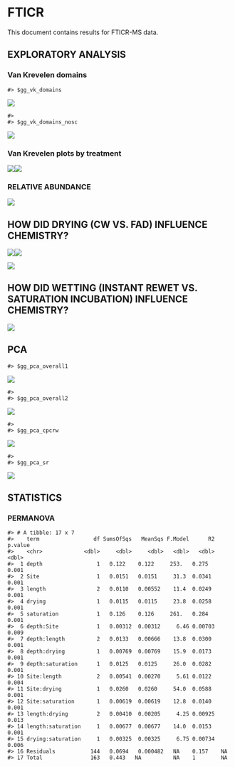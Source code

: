 FTICR
================

This document contains results for FTICR-MS data.

## EXPLORATORY ANALYSIS

### Van Krevelen domains

    #> $gg_vk_domains

![](images-markdown-fticr/vk_domains-1.png)<!-- -->

    #> 
    #> $gg_vk_domains_nosc

![](images-markdown-fticr/vk_domains-2.png)<!-- -->

### Van Krevelen plots by treatment

![](images-markdown-fticr/vk_plots-1.png)<!-- -->![](images-markdown-fticr/vk_plots-2.png)<!-- -->

### RELATIVE ABUNDANCE

![](images-markdown-fticr/relabund_barplot-1.png)<!-- -->

## HOW DID DRYING (CW VS. FAD) INFLUENCE CHEMISTRY?

![](images-markdown-fticr/vk_drying-1.png)<!-- -->![](images-markdown-fticr/vk_drying-2.png)<!-- -->

![](images-markdown-fticr/vk_newpeaks_drying-1.png)<!-- -->

## HOW DID WETTING (INSTANT REWET VS. SATURATION INCUBATION) INFLUENCE CHEMISTRY?

![](images-markdown-fticr/vk_newpeaks_saturation-1.png)<!-- -->

## PCA

    #> $gg_pca_overall1

![](images-markdown-fticr/pca-1.png)<!-- -->

    #> 
    #> $gg_pca_overall2

![](images-markdown-fticr/pca-2.png)<!-- -->

    #> 
    #> $gg_pca_cpcrw

![](images-markdown-fticr/pca-3.png)<!-- -->

    #> 
    #> $gg_pca_sr

![](images-markdown-fticr/pca-4.png)<!-- -->

## STATISTICS

### PERMANOVA

    #> # A tibble: 17 x 7
    #>    term                 df SumsOfSqs   MeanSqs F.Model      R2 p.value
    #>    <chr>             <dbl>     <dbl>     <dbl>   <dbl>   <dbl>   <dbl>
    #>  1 depth                 1   0.122    0.122     253.   0.275     0.001
    #>  2 Site                  1   0.0151   0.0151     31.3  0.0341    0.001
    #>  3 length                2   0.0110   0.00552    11.4  0.0249    0.001
    #>  4 drying                1   0.0115   0.0115     23.8  0.0258    0.001
    #>  5 saturation            1   0.126    0.126     261.   0.284     0.001
    #>  6 depth:Site            1   0.00312  0.00312     6.46 0.00703   0.009
    #>  7 depth:length          2   0.0133   0.00666    13.8  0.0300    0.001
    #>  8 depth:drying          1   0.00769  0.00769    15.9  0.0173    0.001
    #>  9 depth:saturation      1   0.0125   0.0125     26.0  0.0282    0.001
    #> 10 Site:length           2   0.00541  0.00270     5.61 0.0122    0.004
    #> 11 Site:drying           1   0.0260   0.0260     54.0  0.0588    0.001
    #> 12 Site:saturation       1   0.00619  0.00619    12.8  0.0140    0.001
    #> 13 length:drying         2   0.00410  0.00205     4.25 0.00925   0.013
    #> 14 length:saturation     1   0.00677  0.00677    14.0  0.0153    0.001
    #> 15 drying:saturation     1   0.00325  0.00325     6.75 0.00734   0.006
    #> 16 Residuals           144   0.0694   0.000482   NA    0.157    NA    
    #> 17 Total               163   0.443   NA          NA    1        NA
